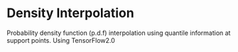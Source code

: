 # Density Interpolation
Probability density function (p.d.f) interpolation using quantile information at support points. 
Using TensorFlow2.0
